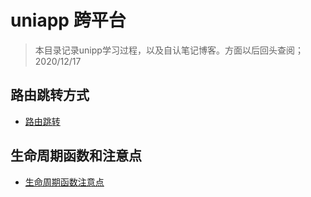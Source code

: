 # uniapp 跨平台
> 本目录记录unipp学习过程，以及自认笔记博客。方面以后回头查阅； 2020/12/17

## 路由跳转方式
* [路由跳转](./路由跳转传参/README.md)

## 生命周期函数和注意点
* [生命周期函数注意点](./生命周期函数.md)